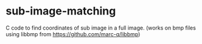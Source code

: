# sub-image-matching
C code to find coordinates of sub image in a full image. (works on bmp files using libbmp from https://github.com/marc-q/libbmp)
